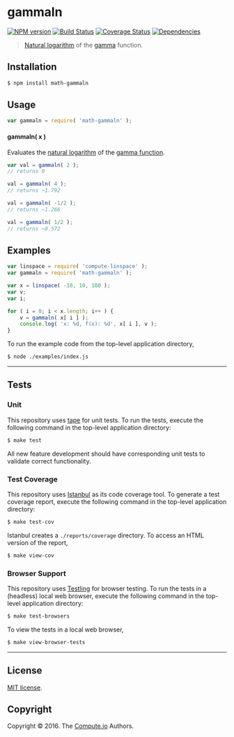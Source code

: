 gammaln
===
[![NPM version][npm-image]][npm-url] [![Build Status][build-image]][build-url] [![Coverage Status][coverage-image]][coverage-url] [![Dependencies][dependencies-image]][dependencies-url]

> [Natural logarithm][ln] of the [gamma][gamma-function] function.


## Installation

``` bash
$ npm install math-gammaln
```


## Usage

``` javascript
var gammaln = require( 'math-gammaln' );
```


#### gammaln( x )

Evaluates the [natural logarithm][ln] of the [gamma function][gamma-function].

``` javascript
var val = gammaln( 2 );
// returns 0

val = gammaln( 4 );
// returns ~1.792

val = gammaln( -1/2 );
// returns ~1.266

val = gammaln( 1/2 );
// returns ~0.572
```


## Examples

``` javascript
var linspace = require( 'compute-linspace' );
var gammaln = require( 'math-gammaln' );

var x = linspace( -10, 10, 100 );
var v;
var i;

for ( i = 0; i < x.length; i++ ) {
	v = gammaln( x[ i ] );
	console.log( 'x: %d, f(x): %d', x[ i ], v );
}
```

To run the example code from the top-level application directory,

``` bash
$ node ./examples/index.js
```


---
## Tests

### Unit

This repository uses [tape][tape] for unit tests. To run the tests, execute the following command in the top-level application directory:

``` bash
$ make test
```

All new feature development should have corresponding unit tests to validate correct functionality.


### Test Coverage

This repository uses [Istanbul][istanbul] as its code coverage tool. To generate a test coverage report, execute the following command in the top-level application directory:

``` bash
$ make test-cov
```

Istanbul creates a `./reports/coverage` directory. To access an HTML version of the report,

``` bash
$ make view-cov
```


### Browser Support

This repository uses [Testling][testling] for browser testing. To run the tests in a (headless) local web browser, execute the following command in the top-level application directory:

``` bash
$ make test-browsers
```

To view the tests in a local web browser,

``` bash
$ make view-browser-tests
```

<!-- [![browser support][browsers-image]][browsers-url] -->


---
## License

[MIT license](http://opensource.org/licenses/MIT).


## Copyright

Copyright &copy; 2016. The [Compute.io][compute-io] Authors.


[npm-image]: http://img.shields.io/npm/v/math-gammaln.svg
[npm-url]: https://npmjs.org/package/math-gammaln

[build-image]: http://img.shields.io/travis/math-io/gammaln/master.svg
[build-url]: https://travis-ci.org/math-io/gammaln

[coverage-image]: https://img.shields.io/codecov/c/github/math-io/gammaln/master.svg
[coverage-url]: https://codecov.io/github/math-io/gammaln?branch=master

[dependencies-image]: http://img.shields.io/david/math-io/gammaln.svg
[dependencies-url]: https://david-dm.org/math-io/gammaln

[dev-dependencies-image]: http://img.shields.io/david/dev/math-io/gammaln.svg
[dev-dependencies-url]: https://david-dm.org/dev/math-io/gammaln

[github-issues-image]: http://img.shields.io/github/issues/math-io/gammaln.svg
[github-issues-url]: https://github.com/math-io/gammaln/issues

[tape]: https://github.com/substack/tape
[istanbul]: https://github.com/gotwarlost/istanbul
[testling]: https://ci.testling.com

[compute-io]: https://github.com/compute-io/
[gamma-function]: https://github.com/math-io/gamma
[ln]: https://github.com/math-io/ln
